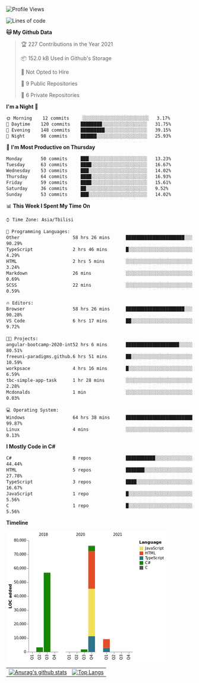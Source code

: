<!--START_SECTION:waka-->
![Profile Views](http://img.shields.io/badge/Profile%20Views-132-blue)

![Lines of code](https://img.shields.io/badge/From%20Hello%20World%20I%27ve%20Written-146909%20lines%20of%20code-blue)

**🐱 My Github Data** 

> 🏆 227 Contributions in the Year 2021
 > 
> 📦 152.0 kB Used in Github's Storage 
 > 
> 🚫 Not Opted to Hire
 > 
> 📜 9 Public Repositories 
 > 
> 🔑 6 Private Repositories  
 > 
**I'm a Night 🦉** 

```text
🌞 Morning    12 commits     ░░░░░░░░░░░░░░░░░░░░░░░░░   3.17% 
🌆 Daytime    120 commits    ████████░░░░░░░░░░░░░░░░░   31.75% 
🌃 Evening    148 commits    █████████░░░░░░░░░░░░░░░░   39.15% 
🌙 Night      98 commits     ██████░░░░░░░░░░░░░░░░░░░   25.93%

```
📅 **I'm Most Productive on Thursday** 

```text
Monday       50 commits     ███░░░░░░░░░░░░░░░░░░░░░░   13.23% 
Tuesday      63 commits     ████░░░░░░░░░░░░░░░░░░░░░   16.67% 
Wednesday    53 commits     ███░░░░░░░░░░░░░░░░░░░░░░   14.02% 
Thursday     64 commits     ████░░░░░░░░░░░░░░░░░░░░░   16.93% 
Friday       59 commits     ████░░░░░░░░░░░░░░░░░░░░░   15.61% 
Saturday     36 commits     ██░░░░░░░░░░░░░░░░░░░░░░░   9.52% 
Sunday       53 commits     ███░░░░░░░░░░░░░░░░░░░░░░   14.02%

```


📊 **This Week I Spent My Time On** 

```text
⌚︎ Time Zone: Asia/Tbilisi

💬 Programming Languages: 
Other                    58 hrs 26 mins      ██████████████████████░░░   90.29% 
TypeScript               2 hrs 46 mins       █░░░░░░░░░░░░░░░░░░░░░░░░   4.29% 
HTML                     2 hrs 5 mins        ░░░░░░░░░░░░░░░░░░░░░░░░░   3.24% 
Markdown                 26 mins             ░░░░░░░░░░░░░░░░░░░░░░░░░   0.69% 
SCSS                     22 mins             ░░░░░░░░░░░░░░░░░░░░░░░░░   0.59%

🔥 Editors: 
Browser                  58 hrs 26 mins      ██████████████████████░░░   90.28% 
VS Code                  6 hrs 17 mins       ██░░░░░░░░░░░░░░░░░░░░░░░   9.72%

🐱‍💻 Projects: 
angular-bootcamp-2020-int52 hrs 6 mins       ████████████████████░░░░░   80.51% 
freeuni-paradigms.github.6 hrs 51 mins       ██░░░░░░░░░░░░░░░░░░░░░░░   10.59% 
workpsace                4 hrs 16 mins       █░░░░░░░░░░░░░░░░░░░░░░░░   6.59% 
tbc-simple-app-task      1 hr 28 mins        ░░░░░░░░░░░░░░░░░░░░░░░░░   2.28% 
Mcdonalds                1 min               ░░░░░░░░░░░░░░░░░░░░░░░░░   0.03%

💻 Operating System: 
Windows                  64 hrs 38 mins      █████████████████████████   99.87% 
Linux                    4 mins              ░░░░░░░░░░░░░░░░░░░░░░░░░   0.13%

```

**I Mostly Code in C#** 

```text
C#                       8 repos             ███████████░░░░░░░░░░░░░░   44.44% 
HTML                     5 repos             ███████░░░░░░░░░░░░░░░░░░   27.78% 
TypeScript               3 repos             ████░░░░░░░░░░░░░░░░░░░░░   16.67% 
JavaScript               1 repo              █░░░░░░░░░░░░░░░░░░░░░░░░   5.56% 
C                        1 repo              █░░░░░░░░░░░░░░░░░░░░░░░░   5.56%

```


**Timeline**

![Chart not found](https://raw.githubusercontent.com/LukeSamkharadze/LukeSamkharadze/main/charts/bar_graph.png) 


<!--END_SECTION:waka-->

|||
| ------------- |:-------------:|
| [![Anurag's github stats](https://github-readme-stats.vercel.app/api?username=LukeSamkharadze&count_private=true&theme=dark&show_icons=true&custom_title=Github%20Stats)](https://github.com/anuraghazra/github-readme-stats) | [![Top Langs](https://github-readme-stats.vercel.app/api/top-langs/?username=LukeSamkharadze&theme=dark&langs_count=9&custom_title=Repositories)](https://github.com/anuraghazra/github-readme-stats)|

<!--
[![Anurag's github stats](https://github-readme-stats.vercel.app/api?username=LukeSamkharadze&count_private=true&theme=dark&show_icons=true&custom_title=Github%20Stats)](https://github.com/anuraghazra/github-readme-stats)
[![willianrod's wakatime stats](https://github-readme-stats.vercel.app/api/wakatime?username=LukeSamkharadze&theme=dark&langs_count=9&custom_title=Weekly%20Stats)](https://github.com/anuraghazra/github-readme-stats)
[![Top Langs](https://github-readme-stats.vercel.app/api/top-langs/?username=LukeSamkharadze&theme=dark&langs_count=9&custom_title=Repositories)](https://github.com/anuraghazra/github-readme-stats)
-->
